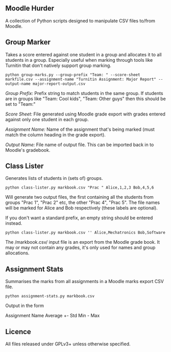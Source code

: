 Moodle Hurder
-------------

A collection of Python scripts designed to manipulate CSV files to/from Moodle.

Group Marker
------------
Takes a score entered against one student in a group and allocates it to all students in a group.  Especially useful when marking through tools like Turnitin that don't natively support group marking.

```
python group-marks.py --group-prefix "Team: " --score-sheet markfile.csv --assignment-name "Turnitin Assignment: Major Report" --output-name major-report-output.csv
```

*Group Prefix:* Prefix string to match students in the same group. If students are in groups like "Team: Cool kids", "Team: Other guys" then this should be set to "Team:"

*Score Sheet:* File generated using Moodle grade export with grades entered against only one student in each group.

*Assignment Name:* Name of the assignment that's being marked (must match the column heading in the grade export).

*Output Name:* File name of output file. This can be imported back in to Moodle's gradebook.


Class Lister
------------
Generates lists of students in (sets of) groups.

```
python class-lister.py markbook.csv "Prac " Alice,1,2,3 Bob,4,5,6
```

Will generate two output files, the first containing all the students from groups "Prac 1", "Prac 2" etc, the other "Prac 4", "Prac 5". The file names will be marked for Alice and Bob respectively (these labels are optional).

If you don't want a standard prefix, an empty string should be entered instead.

```
python class-lister.py markbook.csv '' Alice,Mechatronics Bob,Software
```

The /markbook.csv/ input file is an export from the Moodle grade book. It may or may not contain any grades, it's only used for names and group allocations.


Assignment Stats
----------------
Summarises the marks from all assignments in a Moodle marks export CSV file.

```
python assignment-stats.py markbook.csv
```

Output in the form

Assignment Name
Average +- Std
Min - Max


Licence
-------
All files released under GPLv3+ unless otherwise specified.
